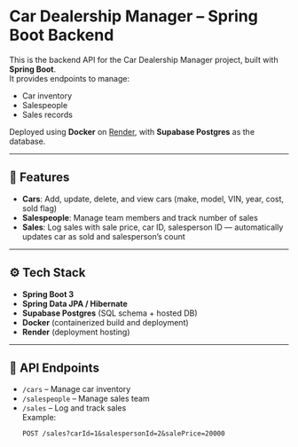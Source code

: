 # Car Dealership Manager – Spring Boot Backend

This is the backend API for the Car Dealership Manager project, built with **Spring Boot**.  
It provides endpoints to manage:
- Car inventory
- Salespeople
- Sales records

Deployed using **Docker** on [Render]([https://render.com](https://springboot-store.onrender.com/)), with **Supabase Postgres** as the database.

---

## 🚗 Features
- **Cars**: Add, update, delete, and view cars (make, model, VIN, year, cost, sold flag)
- **Salespeople**: Manage team members and track number of sales
- **Sales**: Log sales with sale price, car ID, salesperson ID — automatically updates car as sold and salesperson’s count

---

## ⚙️ Tech Stack
- **Spring Boot 3**
- **Spring Data JPA / Hibernate**
- **Supabase Postgres** (SQL schema + hosted DB)
- **Docker** (containerized build and deployment)
- **Render** (deployment hosting)

---

## 📡 API Endpoints
- `/cars` – Manage car inventory
- `/salespeople` – Manage sales team
- `/sales` – Log and track sales  
   Example:  
   ```http
   POST /sales?carId=1&salespersonId=2&salePrice=20000

